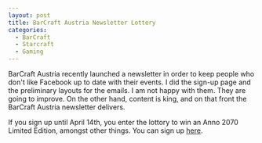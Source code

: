 ```yaml
---
layout: post
title: BarCraft Austria Newsletter Lottery
categories:
  - BarCraft
  - Starcraft
  - Gaming
---
```


BarCraft Austria recently launched a newsletter in order to keep people who don't like Facebook up to date with their events. I did the sign-up page and the preliminary layouts for the emails. I am not happy with them. They are going to improve. On the other hand, content is king, and on that front the BarCraft Austria newsletter delivers.

If you sign up until April 14th, you enter the lottory to win an Anno 2070 Limited Edition, amongst other things. You can sign up [here](http://newsletter.barcraft.at).